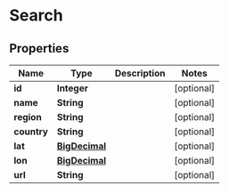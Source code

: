 
# Search

## Properties
Name | Type | Description | Notes
------------ | ------------- | ------------- | -------------
**id** | **Integer** |  |  [optional]
**name** | **String** |  |  [optional]
**region** | **String** |  |  [optional]
**country** | **String** |  |  [optional]
**lat** | [**BigDecimal**](BigDecimal.md) |  |  [optional]
**lon** | [**BigDecimal**](BigDecimal.md) |  |  [optional]
**url** | **String** |  |  [optional]



